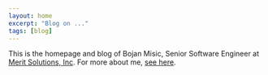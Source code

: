 ```yaml
---
layout: home
excerpt: "Blog on ..."
tags: [blog]
---
```


This is the homepage and blog of Bojan Misic, Senior Software Engineer at [Merit Solutions, Inc](http://meritsolutions.com/). For more about me, <a href="/about" style="text-decoration: underline">see here</a>.
